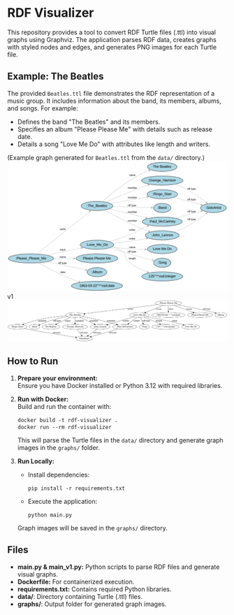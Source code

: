 # RDF Visualizer

This repository provides a tool to convert RDF Turtle files (.ttl) into visual graphs using Graphviz. The application parses RDF data, creates graphs with styled nodes and edges, and generates PNG images for each Turtle file.

## Example: The Beatles

The provided `Beatles.ttl` file demonstrates the RDF representation of a music group. It includes information about the band, its members, albums, and songs. For example:

- Defines the band "The Beatles" and its members.
- Specifies an album "Please Please Me" with details such as release date.
- Details a song "Love Me Do" with attributes like length and writers.

(Example graph generated for `Beatles.ttl` from the `data/` directory.)
![The Beatles Graph](https://github.com/ItsTarikBTW/rdfVisualizer/blob/main/graphs/beatles.png)
v1
![The Beatles Graph v1](https://github.com/ItsTarikBTW/rdfVisualizer/blob/main/graphs/beatles_rdf_graph.png)

## How to Run

1. **Prepare your environment:**  
    Ensure you have Docker installed or Python 3.12 with required libraries.

2. **Run with Docker:**  
     Build and run the container with:
     ```
     docker build -t rdf-visualizer .
     docker run --rm rdf-visualizer
     ```
    This will parse the Turtle files in the `data/` directory and generate graph images in the `graphs/` folder.

3. **Run Locally:**  
     - Install dependencies:
        ```
        pip install -r requirements.txt
        ```
     - Execute the application:
        ```
        python main.py
        ```
     Graph images will be saved in the `graphs/` directory.

## Files

- **main.py & main_v1.py:** Python scripts to parse RDF files and generate visual graphs.
- **Dockerfile:** For containerized execution.
- **requirements.txt:** Contains required Python libraries.
- **data/**: Directory containing Turtle (.ttl) files.
- **graphs/**: Output folder for generated graph images.
